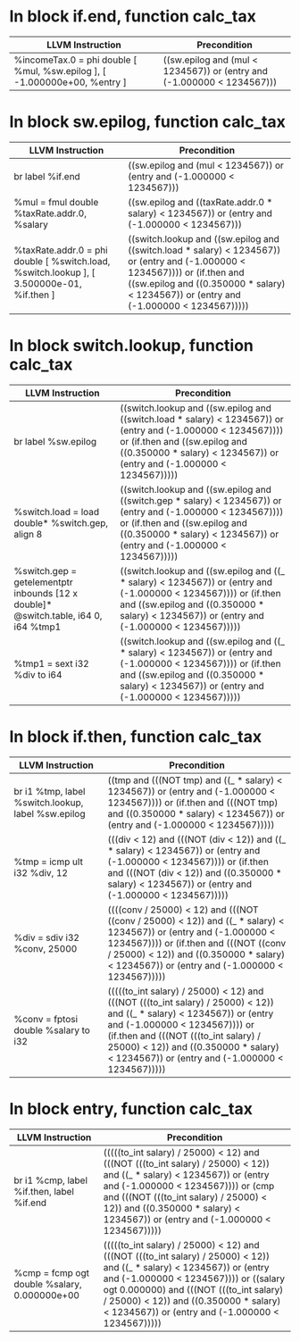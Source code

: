# In block if.end, function calc_tax
| LLVM Instruction | Precondition |
|-----|-----|
|   %incomeTax.0 = phi double [ %mul, %sw.epilog ], [ -1.000000e+00, %entry ] | ((sw.epilog and (mul < 1234567)) or (entry and (-1.000000 < 1234567))) |
# In block sw.epilog, function calc_tax
| LLVM Instruction | Precondition |
|-----|-----|
|   br label %if.end | ((sw.epilog and (mul < 1234567)) or (entry and (-1.000000 < 1234567))) |
|   %mul = fmul double %taxRate.addr.0, %salary | ((sw.epilog and ((taxRate.addr.0 * salary) < 1234567)) or (entry and (-1.000000 < 1234567))) |
|   %taxRate.addr.0 = phi double [ %switch.load, %switch.lookup ], [ 3.500000e-01, %if.then ] | ((switch.lookup and ((sw.epilog and ((switch.load * salary) < 1234567)) or (entry and (-1.000000 < 1234567)))) or (if.then and ((sw.epilog and ((0.350000 * salary) < 1234567)) or (entry and (-1.000000 < 1234567))))) |
# In block switch.lookup, function calc_tax
| LLVM Instruction | Precondition |
|-----|-----|
|   br label %sw.epilog | ((switch.lookup and ((sw.epilog and ((switch.load * salary) < 1234567)) or (entry and (-1.000000 < 1234567)))) or (if.then and ((sw.epilog and ((0.350000 * salary) < 1234567)) or (entry and (-1.000000 < 1234567))))) |
|   %switch.load = load double* %switch.gep, align 8 | ((switch.lookup and ((sw.epilog and ((switch.gep * salary) < 1234567)) or (entry and (-1.000000 < 1234567)))) or (if.then and ((sw.epilog and ((0.350000 * salary) < 1234567)) or (entry and (-1.000000 < 1234567))))) |
|   %switch.gep = getelementptr inbounds [12 x double]* @switch.table, i64 0, i64 %tmp1 | ((switch.lookup and ((sw.epilog and ((_ * salary) < 1234567)) or (entry and (-1.000000 < 1234567)))) or (if.then and ((sw.epilog and ((0.350000 * salary) < 1234567)) or (entry and (-1.000000 < 1234567))))) |
|   %tmp1 = sext i32 %div to i64 | ((switch.lookup and ((sw.epilog and ((_ * salary) < 1234567)) or (entry and (-1.000000 < 1234567)))) or (if.then and ((sw.epilog and ((0.350000 * salary) < 1234567)) or (entry and (-1.000000 < 1234567))))) |
# In block if.then, function calc_tax
| LLVM Instruction | Precondition |
|-----|-----|
|   br i1 %tmp, label %switch.lookup, label %sw.epilog | ((tmp and (((NOT tmp) and ((_ * salary) < 1234567)) or (entry and (-1.000000 < 1234567)))) or (if.then and (((NOT tmp) and ((0.350000 * salary) < 1234567)) or (entry and (-1.000000 < 1234567))))) |
|   %tmp = icmp ult i32 %div, 12 | (((div < 12) and (((NOT (div < 12)) and ((_ * salary) < 1234567)) or (entry and (-1.000000 < 1234567)))) or (if.then and (((NOT (div < 12)) and ((0.350000 * salary) < 1234567)) or (entry and (-1.000000 < 1234567))))) |
|   %div = sdiv i32 %conv, 25000 | ((((conv / 25000) < 12) and (((NOT ((conv / 25000) < 12)) and ((_ * salary) < 1234567)) or (entry and (-1.000000 < 1234567)))) or (if.then and (((NOT ((conv / 25000) < 12)) and ((0.350000 * salary) < 1234567)) or (entry and (-1.000000 < 1234567))))) |
|   %conv = fptosi double %salary to i32 | (((((to_int salary) / 25000) < 12) and (((NOT (((to_int salary) / 25000) < 12)) and ((_ * salary) < 1234567)) or (entry and (-1.000000 < 1234567)))) or (if.then and (((NOT (((to_int salary) / 25000) < 12)) and ((0.350000 * salary) < 1234567)) or (entry and (-1.000000 < 1234567))))) |
# In block entry, function calc_tax
| LLVM Instruction | Precondition |
|-----|-----|
|   br i1 %cmp, label %if.then, label %if.end | (((((to_int salary) / 25000) < 12) and (((NOT (((to_int salary) / 25000) < 12)) and ((_ * salary) < 1234567)) or (entry and (-1.000000 < 1234567)))) or (cmp and (((NOT (((to_int salary) / 25000) < 12)) and ((0.350000 * salary) < 1234567)) or (entry and (-1.000000 < 1234567))))) |
|   %cmp = fcmp ogt double %salary, 0.000000e+00 | (((((to_int salary) / 25000) < 12) and (((NOT (((to_int salary) / 25000) < 12)) and ((_ * salary) < 1234567)) or (entry and (-1.000000 < 1234567)))) or ((salary ogt 0.000000) and (((NOT (((to_int salary) / 25000) < 12)) and ((0.350000 * salary) < 1234567)) or (entry and (-1.000000 < 1234567))))) |
